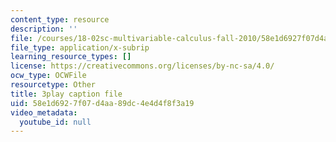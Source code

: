 ```yaml
---
content_type: resource
description: ''
file: /courses/18-02sc-multivariable-calculus-fall-2010/58e1d6927f07d4aa89dc4e4d4f8f3a19_P6fOgkC5kvc.srt
file_type: application/x-subrip
learning_resource_types: []
license: https://creativecommons.org/licenses/by-nc-sa/4.0/
ocw_type: OCWFile
resourcetype: Other
title: 3play caption file
uid: 58e1d692-7f07-d4aa-89dc-4e4d4f8f3a19
video_metadata:
  youtube_id: null
---
```


